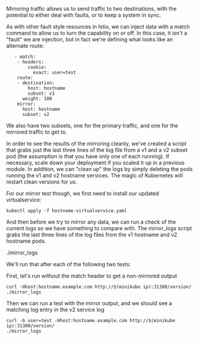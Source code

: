 Mirroring traffic allows us to send traffic to two destinations, with the potential to either deal with faults, or to keep a system in sync.

As with other fault style resources in Istio, we can inject data with a match command to allow us to turn the capability on or off.  In this case, it isn't a "fault" we are injection, but in fact we're defining what looks like an alternate route:

```
   - match:
    - headers:
        cookie:
          exact: user=test
    route:
    - destination:
        host: hostname
        subset: v1
      weight: 100
    mirror:
      host: hostname
      subset: v2
```

We also have two subsets, one for the primary traffic, and one for the mirrored traffic to get to.

In order to see the results of the mirroring cleanly, we've created a script that grabs just the last three lines of the log file from a v1 and a v2 subset pod (the assumption is that you have only one of each running).  If necessary, scale down your deployment if you scaled it up in a previous module.  In addition, we can "clean up" the logs by simply deleting the pods running the v1 and v2 hostname services.  The magic of Kubernetes will restart clean versions for us.

For our mirror test though, we first need to install our updated virtualservice:

```
kubectl apply -f hostname-virtualservice.yaml
```

And then before we try to mirror any data, we can run a check of the current logs so we have something to compare with.  The mirror_logs script grabs the last three lines of the log files from the v1 hostname and v2 hostname pods.

./mirror_logs

We'll run that after each of the following two tests:

First, let's run without the match header to get a non-mirrored output
```
curl -Hhost:hostname.example.com http://$(minikube ip):31380/version/
./mirror_logs
```
Then we can run a test with the mirror output, and we should see a matching log entry in the v2 service log
```
curl -b user=test -Hhost:hostname.example.com http://$(minikube ip):31380/version/
./mirror_logs
```
